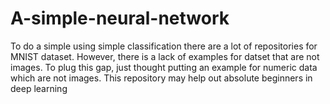 # A-simple-neural-network
To do a simple using simple classification there are a lot of repositories for MNIST dataset. However, there is a lack of examples for datset that are not images. To plug this gap, just thought putting an example for numeric data which are not images. This repository may help out absolute beginners in deep learning 

